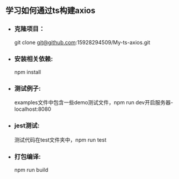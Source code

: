 ## 学习如何通过ts构建axios
* ### 克隆项目：
    git clone git@github.com:15928294509/My-ts-axios.git
* ### 安装相关依赖:
    npm install
* ### 测试例子:
    examples文件中包含一些demo测试文件，npm run dev开启服务器-localhost:8080
* ### jest测试:
    测试代码在test文件夹中，npm run test
* ### 打包编译:
    npm run build
